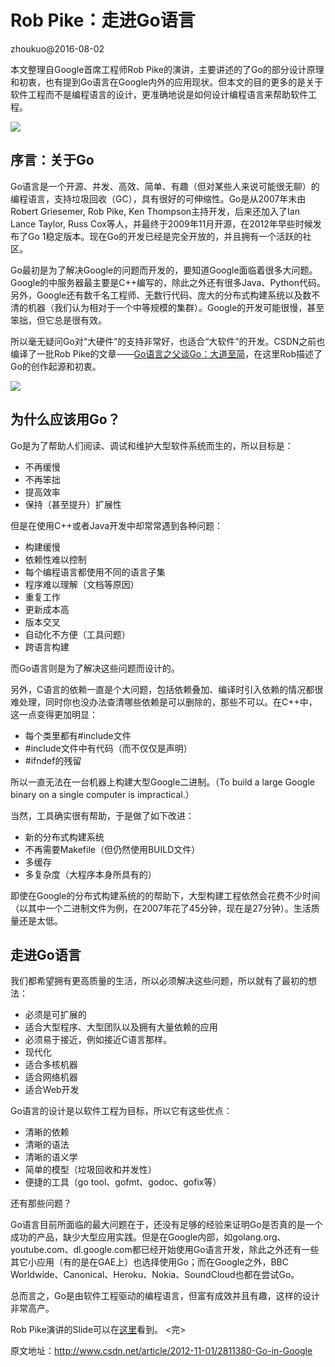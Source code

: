 # Rob Pike：走进Go语言

zhoukuo@2016-08-02

本文整理自Google首席工程师Rob Pike的演讲，主要讲述的了Go的部分设计原理和初衷，也有提到Go语言在Google内外的应用现状。但本文的目的更多的是关于软件工程而不是编程语言的设计，更准确地说是如何设计编程语言来帮助软件工程。

![](http://static.oschina.net/uploads/img/201410/15150257_6HPb.jpg)

## 序言：关于Go

Go语言是一个开源、并发、高效、简单、有趣（但对某些人来说可能很无聊）的编程语言，支持垃圾回收（GC），具有很好的可伸缩性。Go是从2007年末由Robert Griesemer, Rob Pike, Ken Thompson主持开发，后来还加入了Ian Lance Taylor, Russ Cox等人，并最终于2009年11月开源，在2012年早些时候发布了Go 1稳定版本。现在Go的开发已经是完全开放的，并且拥有一个活跃的社区。

Go最初是为了解决Google的问题而开发的，要知道Google面临着很多大问题。Google的中服务器最主要是C++编写的，除此之外还有很多Java、Python代码。另外，Google还有数千名工程师、无数行代码、庞大的分布式构建系统以及数不清的机器（我们认为相对于一个中等规模的集群）。Google的开发可能很慢，甚至笨拙，但它总是很有效。

所以毫无疑问Go对“大硬件”的支持非常好，也适合“大软件”的开发。CSDN之前也编译了一批Rob Pike的文章——[Go语言之父谈Go：大道至简](http://www.csdn.net/article/2012-07-05/2807113-less-is-exponentially-more)，在这里Rob描述了Go的创作起源和初衷。

![](http://static.oschina.net/uploads/img/201410/15150257_Gt68.jpg)

## 为什么应该用Go？

Go是为了帮助人们阅读、调试和维护大型软件系统而生的，所以目标是：

* 不再缓慢
* 不再笨拙
* 提高效率
* 保持（甚至提升）扩展性

但是在使用C++或者Java开发中却常常遇到各种问题：

* 构建缓慢
* 依赖性难以控制
* 每个编程语言都使用不同的语言子集
* 程序难以理解（文档等原因）
* 重复工作
* 更新成本高
* 版本交叉
* 自动化不方便（工具问题）
* 跨语言构建

而Go语言则是为了解决这些问题而设计的。

另外，C语言的依赖一直是个大问题，包括依赖叠加、编译时引入依赖的情况都很难处理，同时你也没办法查清哪些依赖是可以删除的，那些不可以。在C++中，这一点变得更加明显：

* 每个类里都有#include文件
* #include文件中有代码（而不仅仅是声明）
* #ifndef的残留

所以一直无法在一台机器上构建大型Google二进制。（To build a large Google binary on a single computer is impractical.）

当然，工具确实很有帮助，于是做了如下改进：

* 新的分布式构建系统
* 不再需要Makefile（但仍然使用BUILD文件）
* 多缓存
* 多复杂度（大程序本身所具有的）

即使在Google的分布式构建系统的的帮助下，大型构建工程依然会花费不少时间（以其中一个二进制文件为例，在2007年花了45分钟，现在是27分钟）。生活质量还是太低。

## 走进Go语言

我们都希望拥有更高质量的生活，所以必须解决这些问题，所以就有了最初的想法：

* 必须是可扩展的
* 适合大型程序、大型团队以及拥有大量依赖的应用
* 必须易于接近，例如接近C语言那样。
* 现代化
* 适合多核机器
* 适合网络机器
* 适合Web开发

Go语言的设计是以软件工程为目标，所以它有这些优点：

* 清晰的依赖
* 清晰的语法
* 清晰的语义学
* 简单的模型（垃圾回收和并发性）
* 便捷的工具（go tool、gofmt、godoc、gofix等）

还有那些问题？

Go语言目前所面临的最大问题在于，还没有足够的经验来证明Go是否真的是一个成功的产品，缺少大型应用实践。但是在Google内部，如golang.org、youtube.com、dl.google.com都已经开始使用Go语言开发，除此之外还有一些其它小应用（有的是在GAE上）也选择使用Go；而在Google之外，BBC Worldwide、Canonical、Heroku、Nokia、SoundCloud也都在尝试Go。

总而言之，Go是由软件工程驱动的编程语言，但富有成效并且有趣，这样的设计非常高产。

Rob Pike演讲的Slide可以在[这里](http://talks.golang.org/2012/splash.slide)看到。
<完>

原文地址：http://www.csdn.net/article/2012-11-01/2811380-Go-in-Google
